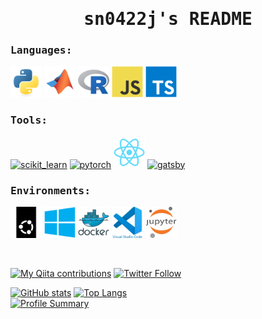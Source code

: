 
<div align="center"><samp>

# sn0422j's README

<samp/></div>

<p align="left">
    <h3 align="left"><samp>Languages:<samp/></h3>
    <a href="https://www.python.org" target="_blank"><img src="https://raw.githubusercontent.com/devicons/devicon/master/icons/python/python-original.svg" alt="python" width="50" height="50"/></a> 
    <a href="https://www.mathworks.com/" target="_blank"><img src="https://raw.githubusercontent.com/devicons/devicon/master/icons/matlab/matlab-original.svg" alt="matlab" width="50" height="50"/></a> 
    <a href="https://www.r-project.org/" target="_blank"><img src="https://raw.githubusercontent.com/devicons/devicon/master/icons/r/r-original.svg" alt="matlab" width="50" height="50"/></a>
    <a href="https://developer.mozilla.org/en-US/docs/Web/JavaScript" target="_blank"><img src="https://raw.githubusercontent.com/devicons/devicon/master/icons/javascript/javascript-original.svg" alt="javascript" width="50" height="50"/></a>
    <a href="https://www.typescriptlang.org/" target="_blank"><img src="https://raw.githubusercontent.com/devicons/devicon/master/icons/typescript/typescript-original.svg" alt="javascript" width="50" height="50"/></a>
</p>

<p align="left">
    <h3 align="left"><samp>Tools:<samp/></h3>
    <a href="https://scikit-learn.org/" target="_blank"><img src="https://upload.wikimedia.org/wikipedia/commons/0/05/Scikit_learn_logo_small.svg" alt="scikit_learn" width="50" height="50"/></a>
    <a href="https://pytorch.org/" target="_blank"><img src="https://www.vectorlogo.zone/logos/pytorch/pytorch-icon.svg" alt="pytorch" width="50" height="50"/></a>
    <a href="https://reactjs.org/" target="_blank"><img src="https://raw.githubusercontent.com/devicons/devicon/master/icons/react/react-original.svg" alt="react" width="50" height="50"/></a>
    <a href="https://www.gatsbyjs.com/" target="_blank"><img src="https://www.vectorlogo.zone/logos/gatsbyjs/gatsbyjs-icon.svg" alt="gatsby" width="50" height="50"/></a> 
</p>

<p align="left">
    <h3 align="left"><samp>Environments:<samp/></h3>
    <a href="https://ubuntu.com" target="_blank"><img src="https://raw.githubusercontent.com/devicons/devicon/master/icons/ubuntu/ubuntu-plain.svg" alt="ubuntu" width="50" height="50"/></a>
    <a href="https://www.microsoft.com/en-us/windows" target="_blank"><img src="https://raw.githubusercontent.com/devicons/devicon/master/icons/windows8/windows8-original.svg" alt="windows" width="50" height="50"/></a>
    <a href="https://www.docker.com/" target="_blank"><img src="https://raw.githubusercontent.com/devicons/devicon/master/icons/docker/docker-original-wordmark.svg" alt="docker" width="50" height="50"/></a>
    <a href="https://code.visualstudio.com" target="_blank"><img src="https://raw.githubusercontent.com/devicons/devicon/master/icons/vscode/vscode-original-wordmark.svg" alt="vscode" width="50" height="50"/></a>
    <a href="https://jupyter.org" target="_blank"><img src="https://raw.githubusercontent.com/devicons/devicon/master/icons/jupyter/jupyter-original-wordmark.svg" alt="jupyter" width="50" height="50"/></a>
</p>

<br />

<!-- [](images_from_devicon_https://devicon.dev) -->

[![My Qiita contributions](https://qiita-badge.apiapi.app/s/sn42/contributions.svg)](http://qiita.com/sn42)
[![Twitter Follow](https://img.shields.io/twitter/follow/sn42neuro?style=social)](https://twitter.com/sn42neuro)

<p align="left"> 
    <a href="https://github.com/anuraghazra/github-readme-stats"><img alt="GitHub stats" height="151px" src="https://github-readme-stats.vercel.app/api?username=sn0422j&show_icons=true&theme=tokyonight&hide=contribs&rank_icon=percentile&hide_border=true&bg_color=00000000" /></a>
    <a href="https://github.com/vn7n24fzkq/github-profile-summary-cards"><img alt="Top Langs" height="151px" src="https://github-readme-stats.vercel.app/api/top-langs/?username=sn0422j&layout=compact&theme=tokyonight&size_weight=0.25&hide_border=true&bg_color=00000000" /></a>
    <br />
    <a href="https://github.com/vn7n24fzkq/github-profile-summary-cards"><img alt="Profile Summary" height="190px" src="https://github-profile-summary-cards.vercel.app/api/cards/profile-details?username=sn0422j&theme=transparent" /></a><br />
</p>

<!-- <a href="https://github.com/vn7n24fzkq/github-profile-summary-cards"><img alt="Repos per Langs" height="151px" src="https://github-profile-summary-cards.vercel.app/api/cards/repos-per-language?username=sn0422j&theme=solarized_dark" /></a> -->
<!-- <a href="https://github.com/vn7n24fzkq/github-profile-summary-cards"><img alt="Most Commit Langs" height="151px" src="https://github-profile-summary-cards.vercel.app/api/cards/most-commit-language?username=sn0422j&theme=solarized_dark" /></a> -->
